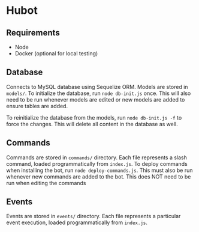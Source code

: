 # Hubot

## Requirements
- Node
- Docker (optional for local testing)

## Database
Connects to MySQL database using Sequelize ORM. Models are stored in `models/`.
To initialize the database, run `node db-init.js` once. This will also need to be run whenever models are edited or new models are added to ensure tables are added.

To reinitialize the database from the models, run `node db-init.js -f` to force the changes. This will delete all content in the database as well.

## Commands
Commands are stored in `commands/` directory. Each file represents a slash command, loaded programmatically from `index.js`. To deploy commands when installing the bot, run `node deploy-commands.js`. This must also be run whenever new commands are added to the bot. This does NOT need to be run when editing the commands

## Events
Events are stored in `events/` directory. Each file represents a particular event execution, loaded programmatically  from `index.js`.